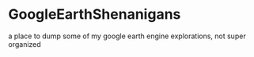 # GoogleEarthShenanigans
a place to dump some of my google earth engine explorations, not super organized 
